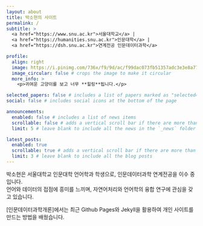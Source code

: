 ```yaml
---
layout: about
title: 박소현의 사이트
permalink: /
subtitle: >
  <a href="https://www.snu.ac.kr">서울대학교</a> |
  <a href="https://humanities.snu.ac.kr">인문대학</a> |
  <a href="https://dsh.snu.ac.kr">연계전공 인문데이터과학</a>

profile:
  align: right
  image: https://i.pinimg.com/736x/f9/9d/ac/f99dac073fb51357adc3e3e8a77e69f5.jpg)
  image_circular: false # crops the image to make it circular
  more_info: >
    <p>귀여운 고양이를 보고 너무 **힐링**됩니다.</p>

selected_papers: false # includes a list of papers marked as "selected={true}"
social: false # includes social icons at the bottom of the page

announcements:
  enabled: false # includes a list of news items
  scrollable: false # adds a vertical scroll bar if there are more than 3 news items
  limit: 5 # leave blank to include all the news in the `_news` folder

latest_posts:
  enabled: true
  scrollable: true # adds a vertical scroll bar if there are more than 3 new posts items
  limit: 3 # leave blank to include all the blog posts
---
```


박소현은 서울대학교 인문대학 언어학과 학생으로, 인문데이터과학 연계전공을 이수 중입니다.  
언어와 데이터의 접점에 흥미를 느끼며, 자연어처리와 언어학의 융합 연구에 관심을 갖고 있습니다.

[인문데이터과학개론]에서는 최근 Github Pages와 Jekyll을 활용하여 개인 사이트를 만드는 방법을 배웠습니다.
